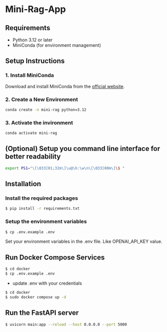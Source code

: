 # Mini-Rag-App

## Requirements

- Python 3.12 or later
- MiniConda (for environment management)

## Setup Instructions

### 1. Install MiniConda
Download and install MiniConda from the [official website](https://docs.conda.io/en/latest/miniconda.html).

### 2. Create a New Environment
```bash
conda create -n mini-rag python=3.12 
```

### 3. Activate the invironment

```bash
conda activate mini-rag 
```
## (Optional) Setup you command line interface for better readability

```bash 
export PS1="\[\033[01;32m\]\u@\h:\w\n\[\033[00m\]\$ "
```
## Installation
### Install the required packages
```bash 
$ pip install -r requirements.txt
```
### Setup the environment variables
``` bash
$ cp .env.example .env
```
Set your environment variables in the .env file. Like OPENAI_API_KEY value.

## Run Docker Compose Services
```bash
$ cd docker
$ cp .env.example .env
```
- update .env with your credentials
```bash
$ cd docker
$ sudo docker compose up -d
```
## Run the FastAPI server
```bash
$ uvicorn main:app --reload --host 0.0.0.0 --port 5000
```

